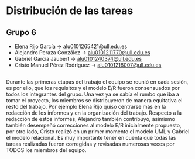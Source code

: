 # Distribución de las tareas

## Grupo 6
- Elena Rijo García -> alu0101265421@ull.edu.es
- Alejandro Peraza González -> alu0101211770@ull.edu.es
- Gabriel García Jaubert -> alu0101240374@ull.edu.es
- Cristo Manuel Pérez Rodriguez -> alu0101218007@ull.edu.es
## 

  Durante las primeras etapas del trabajo el equipo se reunió en cada sesión, es por ello, que los requisitos y el modelo E/R
fueron consensuados por todos los integrantes del grupo. Una vez ya se sabía el rumbo que iba a tomar el proyecto, los miembros se distribuyeron de manera equitativa
el resto del trabajo. Por ejemplo Elena Rijo quiso centrarse más en la redacción de los informes  y en la organización del trabajo. Respecto a la redacción de estos informes, Alejandro también contribuyó, asímismo también desempeñó correcciones al modelo E/R inicialmente propuesto, por otro lado, Cristo realizó en un primer momento el modelo UML y Gabriel el modelo relacional. Es muy importante tener en cuenta que todas las tareas realizadas fueron corregidas y revisadas numerosas veces por TODOS los miembros del equipo.
